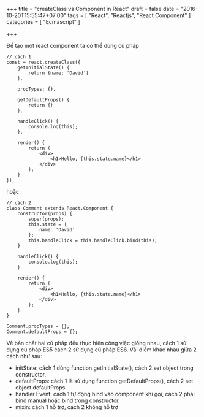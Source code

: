 +++
title = "createClass vs Component in React"
draft = false
date = "2016-10-20T15:55:47+07:00"
tags = [ "React", "Reactjs", "React Component" ]
categories = [ "Ecmascript" ]

+++

Để tạo một react component ta có thể dùng cú pháp 

	// cách 1
	const = react.createClass({
		getInitialState() {
			return {name: 'David'}
		},

		propTypes: {},

		getDefaultProps() {
			return {}
		},

		handleClick() {
			console.log(this);
		},

		render() {
			return (
				<div>
					<h1>Hello, {this.state.name}</h1>
				</div>
			);
		}
	});

hoặc 
	
	// cách 2
	class Comment extends React.Component {
		constructor(props) {
			super(props);
			this.state = {
				name: 'David'
			};
			this.handleClick = this.handleClick.bind(this);
		}

		handleClick() {
			console.log(this);
		}

		render() {
			return (
				<div>
					<h1>Hello, {this.state.name}</h1>
				</div>
			);
		}
	}

	Comment.propTypes = {};
	Comment.defaultProps = {};

Về bản chất hai cú pháp đều thực hiện công việc giống nhau, cách 1 sử dụng cú pháp ES5 cách 2 sử dụng cú pháp ES6. Vài điểm khác nhau giữa 2 cách như sau: 

- initState: cách 1 dùng function getInitialState(), cách 2 set object trong constructor.
- defaultProps: cách 1 là sử dụng function getDefaultProps(), cách 2 set object defaultProps.
- handler Event: cách 1 tự động bind vào component khi gọi, cách 2 phải bind manual hoặc bind trong constructor.
- mixin: cách 1 hỗ trợ, cách 2 không hỗ trợ